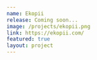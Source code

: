 ```yaml
---
name: Ekopii
release: Coming soon...
image: /projects/ekopii.png
link: https://ekopii.com/
featured: true
layout: project
---
```

